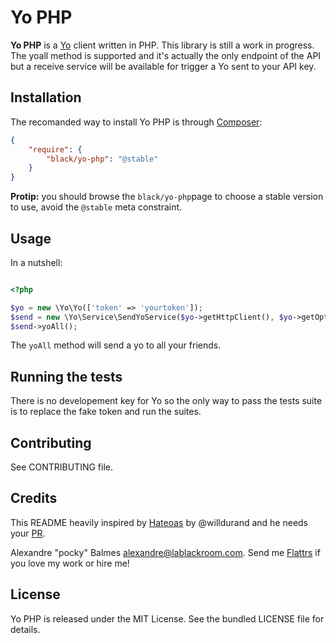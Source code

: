 Yo PHP
======

__Yo PHP__ is a [Yo][1] client written in PHP. This library is still a work in progress. The yoall method is supported and it's
actually the only endpoint of the API but a receive service will be available for trigger a Yo sent to your API key.

Installation
------------

The recomanded way to install Yo PHP is through [Composer][2]:

```json
{
    "require": {
        "black/yo-php": "@stable"
    }
}
```

__Protip:__ you should browse the `black/yo-php`page to choose a stable version to use, avoid the `@stable` meta
constraint.

Usage
-----

In a nutshell:

```php

<?php

$yo = new \Yo\Yo(['token' => 'yourtoken']);
$send = new \Yo\Service\SendYoService($yo->getHttpClient(), $yo->getOptions());
$send->yoAll();
```

The `yoAll` method will send a yo to all your friends.

Running the tests
-----------------

There is no developement key for Yo so the only way to pass the tests suite is to replace the fake token and run the
suites.

Contributing
------------

See CONTRIBUTING file.

Credits
-------

This README heavily inspired by [Hateoas][4] by @willdurand and he needs your [PR][5].

Alexandre "pocky" Balmes [alexandre@lablackroom.com][3]. Send me [Flattrs][6] if you love my work or hire me!


License
-------
Yo PHP is released under the MIT License. See the bundled LICENSE file for details.

[1]: http://www.justyo.co/
[2]: http://getcomposer.org/
[3]: mailto:alexandre@lablackroom.com
[4]: https://github.com/willdurand/Hateoas
[5]: http://williamdurand.fr/2014/07/02/resting-with-symfony-sos/
[6]: https://flattr.com/profile/alexandre.balmes